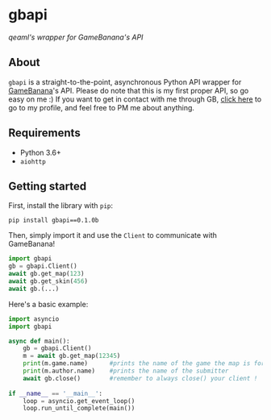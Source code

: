 # gbapi
*qeaml's wrapper for GameBanana's API*

## About
`gbapi` is a straight-to-the-point, asynchronous Python API wrapper for
[GameBanana](https://gamebanana.com)'s API. Please do note that this is my first
proper API, so go easy on me :) If you want to get in contact with me through
GB, [click here](https://gamebanana.com/members/1479808) to go to my profile, and feel free to PM me about anything.

## Requirements
* Python 3.6+
* `aiohttp`

## Getting started
First, install the library with `pip`:

```
pip install gbapi==0.1.0b
```

Then, simply import it and use the `Client` to communicate with GameBanana!

```py
import gbapi
gb = gbapi.Client()
await gb.get_map(123)
await gb.get_skin(456)
await gb.(...)
```

Here's a basic example:

```py
import asyncio
import gbapi

async def main():
	gb = gbapi.Client()
	m = await gb.get_map(12345)
	print(m.game.name)      #prints the name of the game the map is for
	print(m.author.name)    #prints the name of the submitter
	await gb.close()        #remember to always close() your client !
	
if __name__ == '__main__':
	loop = asyncio.get_event_loop()
	loop.run_until_complete(main())
```